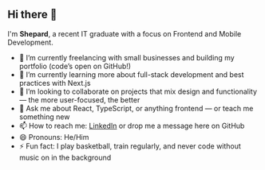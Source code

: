 ## Hi there 👋

I'm **Shepard**, a recent IT graduate with a focus on Frontend and Mobile Development.

- 🔭 I’m currently freelancing with small businesses and building my portfolio (code’s open on GitHub!)
- 🌱 I’m currently learning more about full-stack development and best practices with Next.js
- 👯 I’m looking to collaborate on projects that mix design and functionality — the more user-focused, the better
- 💬 Ask me about React, TypeScript, or anything frontend — or teach me something new
- 📫 How to reach me: [LinkedIn](https://www.linkedin.com/in/shepard-micho-367b562b9/) or drop me a message here on GitHub
- 😄 Pronouns: He/Him
- ⚡ Fun fact: I play basketball, train regularly, and never code without music on in the background

